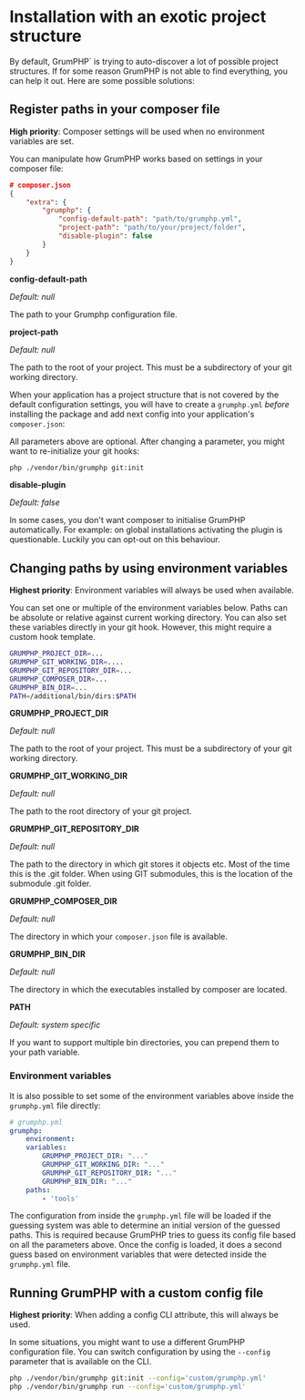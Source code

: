 # Installation with an exotic project structure

By default, GrumPHP` is trying to auto-discover a lot of possible project structures.
If for some reason GrumPHP is not able to find everything, you can help it out.
Here are some possible solutions:


## Register paths in your composer file

**High priority**: Composer settings will be used when no environment variables are set.

You can manipulate how GrumPHP works based on settings in your composer file:


```json
# composer.json
{
    "extra": {
        "grumphp": {
            "config-default-path": "path/to/grumphp.yml",
            "project-path": "path/to/your/project/folder",
            "disable-plugin": false
        }
    }
}
```
**config-default-path**

*Default: null*

The path to your Grumphp configuration file.


**project-path**

*Default: null*

The path to the root of your project. This must be a subdirectory of your git working directory.


When your application has a project structure that is not covered by the default configuration settings,
you will have to create a `grumphp.yml` *before* installing the package
and add next config into your application's `composer.json`:

All parameters above are optional.
After changing a parameter, you might want to re-initialize your git hooks:

```sh
php ./vendor/bin/grumphp git:init
```

**disable-plugin**

*Default: false*

In some cases, you don't want composer to initialise GrumPHP automatically.
For example: on global installations activating the plugin is questionable.
Luckily you can opt-out on this behaviour.


## Changing paths by using environment variables

**Highest priority**: Environment variables will always be used when available.

You can set one or multiple of the environment variables below.
Paths can be absolute or relative against current working directory.
You can also set these variables directly in your git hook. However, this might require a custom hook template.

```sh
GRUMPHP_PROJECT_DIR=...
GRUMPHP_GIT_WORKING_DIR=....
GRUMPHP_GIT_REPOSITORY_DIR=...
GRUMPHP_COMPOSER_DIR=...
GRUMPHP_BIN_DIR=...
PATH=/additional/bin/dirs:$PATH
```

**GRUMPHP_PROJECT_DIR**

*Default: null*

The path to the root of your project. This must be a subdirectory of your git working directory.

**GRUMPHP_GIT_WORKING_DIR**

*Default: null*

The path to the root directory of your git project.

**GRUMPHP_GIT_REPOSITORY_DIR**

*Default: null*

The path to the directory in which git stores it objects etc.
Most of the time this is the .git folder.
When using GIT submodules, this is the location of the submodule .git folder.

**GRUMPHP_COMPOSER_DIR**

*Default: null*

The directory in which your `composer.json` file is available.

**GRUMPHP_BIN_DIR**

*Default: null*

The directory in which the executables installed by composer are located.

**PATH**

*Default: system specific*

If you want to support multiple bin directories, you can prepend them to your path variable.


### Environment variables

It is also possible to set some of the environment variables above inside the `grumphp.yml` file directly:

```yaml
# grumphp.yml
grumphp:
    environment:
    variables:
        GRUMPHP_PROJECT_DIR: "..."
        GRUMPHP_GIT_WORKING_DIR: "..."
        GRUMPHP_GIT_REPOSITORY_DIR: "..."
        GRUMPHP_BIN_DIR: "..."
    paths:
        - 'tools'
```

The configuration from inside the `grumphp.yml` file will be loaded if the guessing system was able to determine an initial version of the guessed paths.
This is required because GrumPHP tries to guess its config file based on all the parameters above.
Once the config is loaded, it does a second guess based on environment variables that were detected inside the `grumphp.yml` file.


## Running GrumPHP with a custom config file

**Highest priority**: When adding a config CLI attribute, this will always be used.

In some situations, you might want to use a different GrumPHP configuration file.
You can switch configuration by using the `--config` parameter that is available on the CLI.

```sh
php ./vendor/bin/grumphp git:init --config='custom/grumphp.yml'
php ./vendor/bin/grumphp run --config='custom/grumphp.yml'
```
